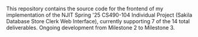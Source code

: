 This repository contains the source code for the frontend of my implementation of the NJIT Spring '25 CS490-104 Individual Project (Sakila Database Store Clerk Web Interface), currently supporting 7 of the 14 total deliverables. Ongoing development from Milestone 2 to Milestone 3.
